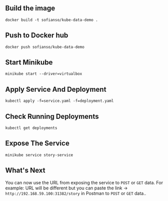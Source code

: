 ## Build the image
`docker build -t sofianso/kube-data-demo .`

## Push to Docker hub
`docker push sofianso/kube-data-demo`

## Start Minikube
`minikube start --driver=virtualbox`

## Apply Service And Deployment
`kubectl apply -f=service.yaml -f=deployment.yaml`

## Check Running Deployments
`kubectl get deployments`

## Expose The Service
`minikube service story-service`

## What's Next
You can now use the URL from exposing the service to `POST` or `GET` data.
For example: URL will be different but you can paste the link -> `http://192.168.59.100:31382/story` in Postman to `POST` or `GET` data..